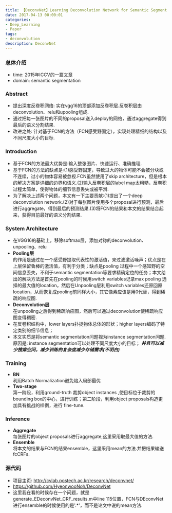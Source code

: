 ```yaml
---
title: 【DeconvNet】Learning Deconvolution Network for Semantic Segmentation笔记
date: 2017-04-13 00:00:01
categories:
- Deep_Learning
- Paper
tags:
- deconvolution
description: DeconvNet
---
```

### 总体介绍
* time: 2015年ICCV的一篇文章
* domain: semantic segmentation

### Abstract
* 提出深度反卷积网络: 实在vgg16的顶部添加反卷积层.反卷积层由deconvolution、relu和upooling组成.
* 通过把每一张图片的不同的proposal送入deploy的网络，通过aggregate得到最后的语义分割结果.
* 改进之处: 针对基于FCN的方法（FCN感受野固定），实现处理精细的结构以及不同尺度大小的目标.

### Introduction
* 基于FCN的方法最大优势是:输入整张图片、快速运行、准确推理.
* 基于FCN的方法的缺点是:(1)感受野固定，导致过大的物体可能不会被分块或不连续，过小的物体容易被忽视.FCN虽然使用了skip architecture，但是根本的解决方案是详细的边界和语义.(2)输入反卷积层的label map太粗糙，反卷积过程太简单，使得物体的细节信息丢失或被平滑.
* 为了解决上述两个问题，本文有一下主要贡献:(1)提出了一个deep deconvolution network.(2)对于每张图片使用多个proposal进行预测，最后进行aggregate，得到最后的预测结果.(3)将FCN的结果和本文的结果结合起来，获得目前最好的语义分割结果.

### System Architecture
* 在VGG16的基础上，移除softmax层，添加对称的deconvolution、unpooling、relu
* **Pooling层**  
的作用是通过在一个感受野提取代表性的激活值，来过滤激活噪声；优点是在上层保留鲁棒的激活值，有利于分类；缺点是pooling 过程中一个感知野的空间信息丢失，不利于semantic segmentation等要求精确定位的任务；本文给出的解决方法是首先在pooling的时候用switch variables记录max pooling 选择的最大值的location，然后在Unpooling层利用switch variables还原回原location，从而恢复成pooling前同样大小，其它像素应该是用0代替，得到稀疏的响应图.
* **Deconvolution层**   
在unpooling之后得到稀疏响应图，然后可以通过deconvolution使稀疏响应图变得稠密.
* 在反卷积结构中，lower layers扑捉物体总体的形状；higher layers编码了特定类别的细节信息；
* 本文实质是将semantic segmentation问题视为instance  segmentation问题. 原因是: instance segmentation可以处理不同尺度大小的目标； ***并且可以减少搜索空间，减少训练的复杂度减少存储需求(不明白)***

### Training
* **BN**  
利用Batch Normalization避免陷入局部最优
* **Two-stage**  
第一阶段，利用ground-truth 裁剪object instances ,使目标位于裁剪的bounding box的中心，进行训练；第二阶段，利用object proposals构造更加具有挑战的样例，进行 fine-tune.  

### Inference
* **Aggregate**  
每张图片的object proposals进行aggregate,这里采用取最大值的方法.
* **Ensemble**  
将本文的结果与FCN的结果ensemble，这里采用mean的方法.并把结果输送fcCRFs.

### 源代码
* 项目主页: http://cvlab.postech.ac.kr/research/deconvnet/
* https://github.com/HyeonwooNoh/DeconvNet
* 这里我在看的时候存在一个问题，就是generate_EDeconvNet_CRF_results.m中line 115位置，FCN与DEconvNet进行ensemble的时候使用的是'.*'，而不是论文中说的mean方法.
